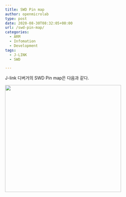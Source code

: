 ```yaml
---
title: SWD Pin map
author: openmicrolab
type: post
date: 2020-08-30T08:32:05+00:00
url: /swd-pin-map/
categories:
  - ARM
  - Infomation
  - Development
tags:
  - J-LINK
  - SWD

---
```

J-link 디버거의 SWD Pin map은 다음과 같다.

[<img loading="lazy" class="size-full wp-image-4697 aligncenter" src="/images/2020/08/segger.jpg" alt="" width="381" height="352" srcset="/images/2020/08/segger.jpg 381w, /images/2020/08/segger-300x277.jpg 300w" sizes="(max-width: 381px) 100vw, 381px" />][1]

 [1]: /images/2020/08/segger.jpg